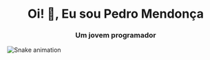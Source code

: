 <h1 align="center">Oi! 👋, Eu sou Pedro Mendonça</h1>
<h3 align="center">Um jovem programador</h3>



![Snake animation](https://github.com/opedromendoncas/opedromendoncas/blob/output/github-contribution-grid-snake.svg)

